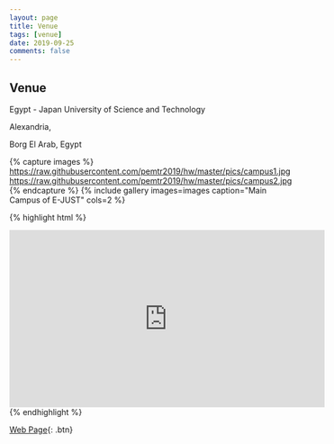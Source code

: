 ```yaml
---
layout: page
title: Venue
tags: [venue]
date: 2019-09-25
comments: false
---
```



## Venue

Egypt - Japan University of Science and Technology

Alexandria, 

Borg El Arab, Egypt


{% capture images %}
    https://raw.githubusercontent.com/pemtr2019/hw/master/pics/campus1.jpg
    https://raw.githubusercontent.com/pemtr2019/hw/master/pics/campus2.jpg
{% endcapture %}
{% include gallery images=images caption="Main Campus of E-JUST" cols=2 %}

{% highlight html %}
<iframe width="560" height="315" src="https://www.youtube.com/embed/5cM5lZHMWyo" frameborder="0"> </iframe>
{% endhighlight %}

[Web Page](https://ejust.edu.eg/){: .btn}

